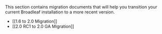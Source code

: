 This section contains migration documents that will help you transition your current Broadleaf installation to a more recent version. 

- [[1.6 to 2.0 Migration]]
- [[2.0 RC1 to 2.0 GA Migration]]
